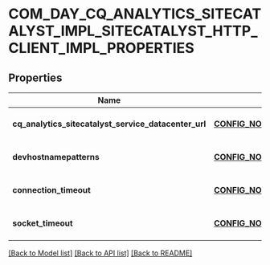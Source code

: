 # COM_DAY_CQ_ANALYTICS_SITECATALYST_IMPL_SITECATALYST_HTTP_CLIENT_IMPL_PROPERTIES

## Properties
Name | Type | Description | Notes
------------ | ------------- | ------------- | -------------
**cq_analytics_sitecatalyst_service_datacenter_url** | [**CONFIG_NODE_PROPERTY_ARRAY**](configNodePropertyArray.md) |  | [optional] [default to null]
**devhostnamepatterns** | [**CONFIG_NODE_PROPERTY_ARRAY**](configNodePropertyArray.md) |  | [optional] [default to null]
**connection_timeout** | [**CONFIG_NODE_PROPERTY_INTEGER**](configNodePropertyInteger.md) |  | [optional] [default to null]
**socket_timeout** | [**CONFIG_NODE_PROPERTY_INTEGER**](configNodePropertyInteger.md) |  | [optional] [default to null]

[[Back to Model list]](../README.md#documentation-for-models) [[Back to API list]](../README.md#documentation-for-api-endpoints) [[Back to README]](../README.md)


